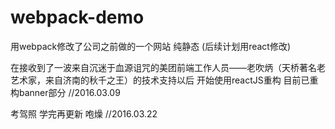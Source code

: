 # webpack-demo

用webpack修改了公司之前做的一个网站 纯静态  (后续计划用react修改)

在接收到了一波来自沉迷于血源诅咒的美团前端工作人员——老吹炳（天桥著名老艺术家，来自济南的秋千之王）的技术支持以后 开始使用reactJS重构  目前已重构banner部分  //2016.03.09

考驾照  学完再更新  咆燥  //2016.03.22
